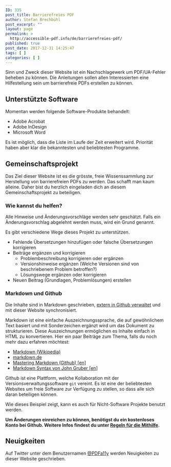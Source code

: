 ```yaml
---
ID: 335
post_title: Barrierefreies PDF
author: Stefan Brechbühl
post_excerpt: ""
layout: page
permalink: >
  http://accessible-pdf.info/de/barrierefreies-pdf/
published: true
post_date: 2017-12-31 14:25:47
tags: [ ]
categories: [ ]
---
```

Sinn und Zweck dieser Website ist ein Nachschlagewerk um PDF/UA-Fehler beheben zu können. Die Anleitungen sollen allen Interessierten eine Hilfestellung sein um barrierefreie PDFs erstellen zu können.

## Unterstützte Software

Momentan werden folgende Software-Produkte behandelt:

*   Adobe Acrobat
*   Adobe InDesign 
*   Microsoft Word

Es ist möglich, dass die Liste im Laufe der Zeit erweitert wird. Priorität haben aber klar die bekanntesten und beliebtesten Programme.

## Gemeinschaftsprojekt

Das Ziel dieser Website ist es die grösste, freie Wissenssammlung zur Herstellung von barrierefreien PDFs zu werden. Das schafft man kaum alleine. Daher bist du herzlich eingeladen dich an diesem Gemeinschaftsprojekt zu beteiligen.

### Wie kannst du helfen?

Alle Hinweise und Änderungsvorschläge werden sehr geschätzt. Falls ein Änderungsvorschlag abgelehnt werden muss, wird ein Grund genannt.

Es gibt verschiedene Wege dieses Projekt zu unterstützen.

*   Fehlende Übersetzungen hinzufügen oder falsche Übersetzungen korrigieren
*   Beiträge ergänzen und korrigieren 
    *   Problembeschreibung korrigieren oder ergänzen
    *   Versionshinweise ergänzen (Welche Versionen sind von beschriebenem Problem betroffen?)
    *   Lösungswege ergänzen oder korrigieren
*   Neuen Beitrag (Grundlagen, Problemlösungen) erstellen

### Markdown und Github

Die Inhalte sind in Markdown geschrieben, [extern in Github verwaltet][1] und mit dieser Website synchronisiert.

Markdown ist eine einfache Auszeichnungssprache, die auf gewöhnlichem Text basiert und mit Sonderzeichen ergänzt wird um das Dokument zu strukturieren. Diese Auszeichnungen ermöglichen es Inhalte einfach in HTML zu konvertieren. Hier ein paar Beiträge zum Thema, falls du noch mehr dazu erfahren möchtest:

*   [Markdown (Wikipedia)][2]
*   [markdown.de][3]
*   [Mastering Markdown (Github) [en]][4]
*   [Markdown Syntax von John Gruber [en]][5]

Github ist eine Plattform, welche Kollaboration mit der Versionsverwaltungssoftware `git` vereint. Es ist eine der beliebtesten Websites um freie Software zur Verfügung zu stellen, so dass alle sich daran beteiligen können.

Wie dieses Beispiel zeigt, kann es auch für Nicht-Software Projekte benutzt werden.

**Um Änderungen einreichen zu können, benötigst du ein kostenloses Konto bei Github. Weitere Infos findest du unter [Regeln für die Mithilfe][6].**

## Neuigkeiten

Auf Twitter unter dem Benutzernamen [@PDFa11y][7] werden Neuigkeiten zu dieser Website geschrieben.

 [1]: https://github.com/pixelstrolch/accessible-pdf
 [2]: https://de.wikipedia.org/wiki/Markdown
 [3]: http://markdown.de/
 [4]: https://guides.github.com/features/mastering-markdown/
 [5]: https://daringfireball.net/projects/markdown/syntax
 [6]: https://github.com/pixelstrolch/accessible-pdf/blob/master/CONTRIBUTING.md#de
 [7]: https://twitter.com/PDFa11y